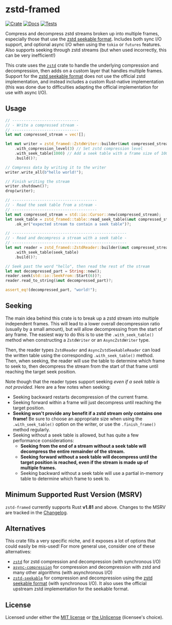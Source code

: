 # zstd-framed

[![Crate](https://img.shields.io/crates/v/zstd-framed)](https://crates.io/crates/zstd-framed)
[![Docs](https://docs.rs/zstd-framed/badge.svg)](https://docs.rs/zstd-framed)
[![Tests](https://github.com/kylewlacy/zstd-framed/workflows/Tests/badge.svg)](https://github.com/kylewlacy/zstd-framed/actions)

Compress and decompress zstd streams broken up into multiple frames, especially those that use the [zstd seekable format]. Includes both sync I/O support, and optional async I/O when using the `tokio` or `futures` features. Also supports seeking through zstd streams (but when used incorrectly, this can be very inefficient!)

This crate uses the [`zstd`](https://crates.io/crates/zstd) crate to handle the underlying compression and decompression, then adds on a custom layer that handles multiple frames. Support for the [zstd seekable format] does not use the official zstd implementation, and instead includes a custom Rust-native implementation (this was done due to difficulties adapting the official implementation for use with async I/O).

## Usage

```rust
// -----------------------------
// - Write a compressed stream -
// -----------------------------
let mut compressed_stream = vec![];

let mut writer = zstd_framed::ZstdWriter::builder(&mut compressed_stream)
    .with_compression_level(3) // Set zstd compression level
    .with_seek_table(1000) // Add a seek table with a frame size of 1000
    .build()?;

// Compress data by writing it to the writer
writer.write_all(b"hello world!");

// Finish writing the stream
writer.shutdown()?;
drop(writer);

// -------------------------------------
// - Read the seek table from a stream -
// -------------------------------------
let mut compressed_stream = std::io::Cursor::new(compressed_stream);
let seek_table = zstd_framed::table::read_seek_table(&mut compressed_stream)?
    .ok_or("expected stream to contain a seek table")?;

// --------------------------------------------------
// - Read and decompress a stream with a seek table -
// --------------------------------------------------
let mut reader = zstd_framed::ZstdReader::builder(&mut compressed_stream)
    .with_seek_table(seek_table)
    .build()?;

// Seek past the word "hello", then read the rest of the stream
let mut decompressed_part = String::new();
reader.seek(std::io::SeekFrom::Start(6))?;
reader.read_to_string(&mut decompressed_part)?;

assert_eq!(decompressed_part, "world!");
```

## Seeking

The main idea behind this crate is to break up a zstd stream into multiple independent frames. This will lead to a lower overall decompression ratio (usually by a small amount), but will allow decompressing from the start of any frame. The easiest way to do this is to use the `.with_seek_table()` method when constructing a `ZstdWriter` or an `AsyncZstdWriter` type.

Then, the reader types `ZstdReader` and `AsyncZstdSeekableReader` can load the written table using the corresponding `.with_seek_table()` method. Then, when seeking, the reader will use the table to determine which frame to seek to, then decompress the stream from the start of that frame until reaching the target seek position.

Note though that the reader types support seeking _even if a seek table is not provided_. Here are a few notes when seeking:

- Seeking backward restarts decompression of the current frame.
- Seeking forward within a frame will just decompress until reaching the target position.
- **Seeking won't provide any benefit if a zstd stream only contains one frame!** Be sure to choose an appropriate size when using the `.with_seek_table()` option on the writer, or use the `.finish_frame()` method regularly.
- Seeking without a seek table is allowed, but has quite a few performance considerations:
    - **Seeking from the end of a stream without a seek table will decompress the entire remainder of the stream.**
    - **Seeking forward without a seek table will decompress until the target position is reached, even if the stream is made up of multiple frames.**
    - Seeking backward without a seek table will use a partial in-memory table to determine which frame to seek to.

## Minimum Supported Rust Version (MSRV)

`zstd-framed` currently supports Rust **v1.81** and above. Changes to the MSRV are tracked in the [Changelog](./CHANGELOG.md).

## Alternatives

This crate fills a very specific niche, and it exposes a lot of options that could easily be mis-used! For more general use, consider one of these alternatives:

- [`zstd`](https://crates.io/crates/zstd) for zstd compression and decompression (with synchronous I/O)
- [`async-compression`](https://crates.io/crates/async-compression) for
  compression and decompression with zstd and many other algorithms (with
  asynchronous I/O)
- [`zstd-seekable`](https://crates.io/crates/zstd-seekable) for compression
  and decompression using the [zstd seekable format] (with synchronous I/O).
  It also uses the official upstream zstd implementation for the seekable
  format.

## License

Licensed under either the [MIT license](./LICENSE-MIT.md) or [the Unlicense](./UNLICENSE.md) (licensee's choice).

[zstd seekable format]: https://github.com/facebook/zstd/tree/b2c5bc16d90e15735b0dad051c6d7cd654b97cc6/contrib/seekable_format
